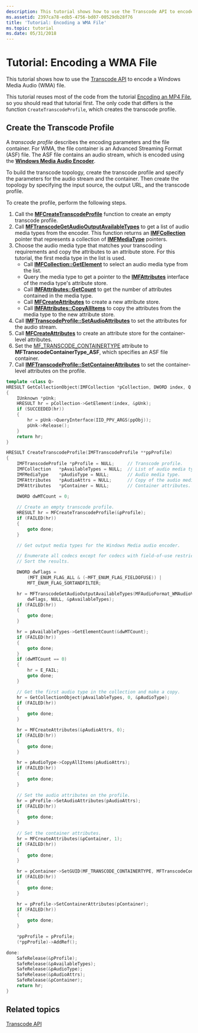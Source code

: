 ```yaml
---
description: This tutorial shows how to use the Transcode API to encode a Windows Media Audio (WMA) file.
ms.assetid: 2397ca78-edb5-4756-bd07-00529db28f76
title: 'Tutorial: Encoding a WMA File'
ms.topic: tutorial
ms.date: 05/31/2018
---
```


# Tutorial: Encoding a WMA File

This tutorial shows how to use the [Transcode API](transcode-api.md) to encode a Windows Media Audio (WMA) file.

This tutorial reuses most of the code from the tutorial [Encoding an MP4 File](tutorial--encoding-an-mp4-file-.md), so you should read that tutorial first. The only code that differs is the function `CreateTranscodeProfile`, which creates the transcode profile.

## Create the Transcode Profile

A *transcode profile* describes the encoding parameters and the file container. For WMA, the file container is an Advanced Streaming Format (ASF) file. The ASF file contains an audio stream, which is encoded using the [**Windows Media Audio Encoder**](windowsmediaaudioencoder.md).

To build the transcode topology, create the transcode profile and specify the parameters for the audio stream and the container. Then create the topology by specifying the input source, the output URL, and the transcode profile.

To create the profile, perform the following steps.

1.  Call the [**MFCreateTranscodeProfile**](/windows/desktop/api/mfidl/nf-mfidl-mfcreatetranscodeprofile) function to create an empty transcode profile.
2.  Call [**MFTranscodeGetAudioOutputAvailableTypes**](/windows/desktop/api/mfidl/nf-mfidl-mftranscodegetaudiooutputavailabletypes) to get a list of audio media types from the encoder. This function returns an [**IMFCollection**](/windows/desktop/api/mfobjects/nn-mfobjects-imfcollection) pointer that represents a collection of [**IMFMediaType**](/windows/desktop/api/mfobjects/nn-mfobjects-imfmediatype) pointers.
3.  Choose the audio media type that matches your transcoding requirements and copy the attributes to an attribute store. For this tutorial, the first media type in the list is used.
    -   Call [**IMFCollection::GetElement**](/windows/desktop/api/mfobjects/nf-mfobjects-imfcollection-getelement) to select an audio media type from the list.
    -   Query the media type to get a pointer to the [**IMFAttributes**](/windows/desktop/api/mfobjects/nn-mfobjects-imfattributes) interface of the media type's attribute store.
    -   Call [**IMFAttributes::GetCount**](/windows/desktop/api/mfobjects/nf-mfobjects-imfattributes-getcount) to get the number of attributes contained in the media type.
    -   Call [**MFCreateAttributes**](/windows/desktop/api/mfapi/nf-mfapi-mfcreateattributes) to create a new attribute store.
    -   Call [**IMFAttributes::CopyAllItems**](/windows/desktop/api/mfobjects/nf-mfobjects-imfattributes-copyallitems) to copy the attributes from the media type to the new attribute store.
4.  Call [**IMFTranscodeProfile::SetAudioAttributes**](/windows/desktop/api/mfidl/nf-mfidl-imftranscodeprofile-setaudioattributes) to set the attributes for the audio stream.
5.  Call [**MFCreateAttributes**](/windows/desktop/api/mfapi/nf-mfapi-mfcreateattributes) to create an attribute store for the container-level attributes.
6.  Set the [MF\_TRANSCODE\_CONTAINERTYPE](mf-transcode-containertype.md) attribute to **MFTranscodeContainerType\_ASF**, which specifies an ASF file container.
7.  Call [**IMFTranscodeProfile::SetContainerAttributes**](/windows/desktop/api/mfidl/nf-mfidl-imftranscodeprofile-setcontainerattributes) to set the container-level attributes on the profile.


```C++
template <class Q>
HRESULT GetCollectionObject(IMFCollection *pCollection, DWORD index, Q **ppObj)
{
    IUnknown *pUnk;
    HRESULT hr = pCollection->GetElement(index, &pUnk);
    if (SUCCEEDED(hr))
    {
        hr = pUnk->QueryInterface(IID_PPV_ARGS(ppObj));
        pUnk->Release();
    }
    return hr;
}

HRESULT CreateTranscodeProfile(IMFTranscodeProfile **ppProfile)
{
    IMFTranscodeProfile *pProfile = NULL;     // Transcode profile.
    IMFCollection   *pAvailableTypes = NULL;  // List of audio media types.
    IMFMediaType    *pAudioType = NULL;       // Audio media type.
    IMFAttributes   *pAudioAttrs = NULL;      // Copy of the audio media type.
    IMFAttributes   *pContainer = NULL;       // Container attributes.

    DWORD dwMTCount = 0;
    
    // Create an empty transcode profile.
    HRESULT hr = MFCreateTranscodeProfile(&pProfile);
    if (FAILED(hr))
    {
        goto done;
    }

    // Get output media types for the Windows Media audio encoder.

    // Enumerate all codecs except for codecs with field-of-use restrictions.
    // Sort the results.

    DWORD dwFlags = 
        (MFT_ENUM_FLAG_ALL & (~MFT_ENUM_FLAG_FIELDOFUSE)) | 
        MFT_ENUM_FLAG_SORTANDFILTER;

    hr = MFTranscodeGetAudioOutputAvailableTypes(MFAudioFormat_WMAudioV9, 
        dwFlags, NULL, &pAvailableTypes);
    if (FAILED(hr))
    {
        goto done;
    }

    hr = pAvailableTypes->GetElementCount(&dwMTCount);
    if (FAILED(hr))
    {
        goto done;
    }
    if (dwMTCount == 0)
    {
        hr = E_FAIL;
        goto done;
    }

    // Get the first audio type in the collection and make a copy.
    hr = GetCollectionObject(pAvailableTypes, 0, &pAudioType);
    if (FAILED(hr))
    {
        goto done;
    }

    hr = MFCreateAttributes(&pAudioAttrs, 0);       
    if (FAILED(hr))
    {
        goto done;
    }

    hr = pAudioType->CopyAllItems(pAudioAttrs);
    if (FAILED(hr))
    {
        goto done;
    }

    // Set the audio attributes on the profile.
    hr = pProfile->SetAudioAttributes(pAudioAttrs);
    if (FAILED(hr))
    {
        goto done;
    }

    // Set the container attributes.
    hr = MFCreateAttributes(&pContainer, 1);
    if (FAILED(hr))
    {
        goto done;
    }

    hr = pContainer->SetGUID(MF_TRANSCODE_CONTAINERTYPE, MFTranscodeContainerType_ASF);
    if (FAILED(hr))
    {
        goto done;
    }

    hr = pProfile->SetContainerAttributes(pContainer);
    if (FAILED(hr))
    {
        goto done;
    }

    *ppProfile = pProfile;
    (*ppProfile)->AddRef();

done:
    SafeRelease(&pProfile);
    SafeRelease(&pAvailableTypes);
    SafeRelease(&pAudioType);
    SafeRelease(&pAudioAttrs);
    SafeRelease(&pContainer);
    return hr;
}
```



## Related topics

<dl> <dt>

[Transcode API](transcode-api.md)
</dt> </dl>

 

 



